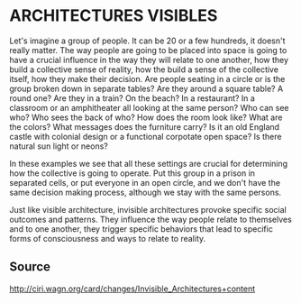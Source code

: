 # ARCHITECTURES VISIBLES

Let's imagine a group of people. It can be 20 or a few hundreds, it doesn't really matter. The way people are
going to be placed into space is going to have a crucial influence in the way they will relate to one another,
how they build a collective sense of reality, how the build a sense of the collective itself, how they make their
decision. Are people seating in a circle or is the group broken down in separate tables? Are they around a
square table? A round one? Are they in a train? On the beach? In a restaurant? In a classroom or an
amphitheater all looking at the same person? Who can see who? Who sees the back of who? How does the
room look like? What are the colors? What messages does the furniture carry? Is it an old England castle with
colonial design or a functional corpotate open space? Is there natural sun light or neons? 
 
In these examples we see that all these settings are crucial for determining how the collective is going to
operate. Put this group in a prison in separated cells, or put everyone in an open circle, and we don't have the
same decision making process, although we stay with the same persons.
 
Just like visible architecture, invisible architectures provoke specific social outcomes and patterns. They
influence the way people relate to themselves and to one another, they trigger specific behaviors that lead to
specific forms of consciousness and ways to relate to reality. 

## Source

http://ciri.wagn.org/card/changes/Invisible_Architectures+content
